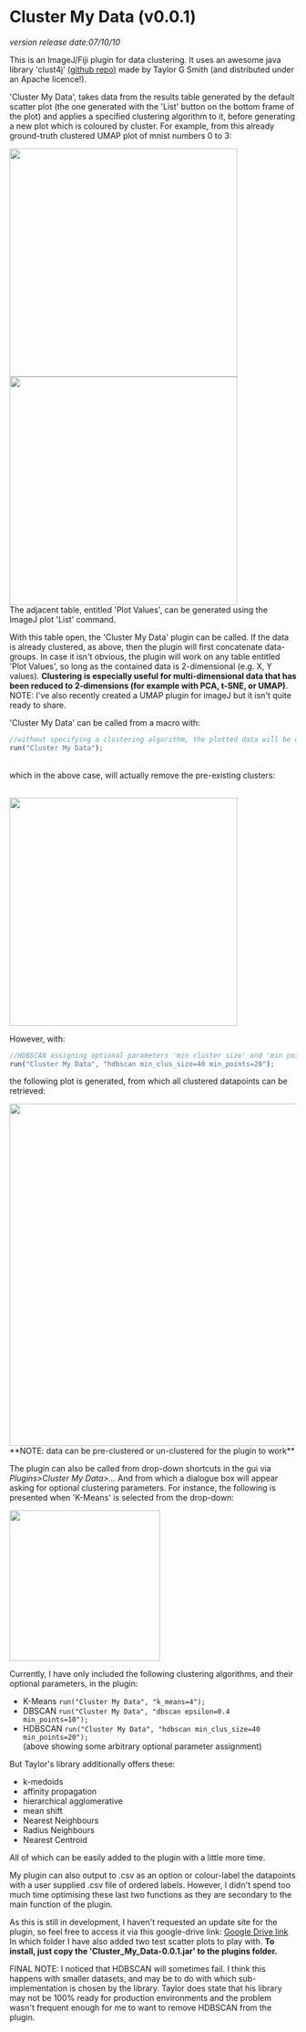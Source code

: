 # Cluster My Data (v0.0.1)
*version release date:07/10/10*

This is an ImageJ/Fiji plugin for data clustering. It uses an awesome java library 'clust4j' [(github repo)](https://github.com/tgsmith61591/clust4j) made by Taylor G Smith (and distributed under an Apache licence!).

'Cluster My Data', takes data from the results table generated by the default scatter plot (the one generated with the 'List' button on the bottom frame of the plot) and applies a specified clustering algorithm to it, before generating a new plot which is coloured by cluster.
For example, from this already ground-truth clustered UMAP plot of mnist numbers 0 to 3:

<img src="https://aws1.discourse-cdn.com/business4/uploads/imagej/optimized/3X/8/b/8b47fcff98d8f0b596efefd00cd2623762a8f621_2_345x223.png" width="400">
<img src="https://aws1.discourse-cdn.com/business4/uploads/imagej/original/3X/3/d/3d7c4c8fed47b34f7756b20062316ce115e0a451.png" width="400"><br />The adjacent table, entitled 'Plot Values', can be generated using the ImageJ plot 'List' command.

With this table open, the 'Cluster My Data' plugin can be called. If the data is already clustered, as above, then the plugin will first concatenate data-groups. In case it isn't obvious, the plugin will work on any table entitled 'Plot Values', so long as the contained data is 2-dimensional (e.g. X, Y values). **Clustering is especially useful for multi-dimensional data that has been reduced to 2-dimensions (for example with PCA, t-SNE, or UMAP)**. NOTE: I've also recently created a UMAP plugin for imageJ but it isn't quite ready to share.

'Cluster My Data' can be called from a macro with:

```javascript
//without specifying a clustering algorithm, the plotted data will be un-clustered
run("Cluster My Data");
```
<br />which in the above case, will actually remove the pre-existing clusters:

<br /><img src="https://aws1.discourse-cdn.com/business4/uploads/imagej/original/3X/9/b/9b5bf3038d140a3473b4cdfa42d5488f534105ef.png" width="400">

However, with:

```javascript
//HDBSCAN assigning optional parameters 'min cluster size' and 'min points'
run("Cluster My Data", "hdbscan min_clus_size=40 min_points=20");
```

the following plot is generated, from which all clustered datapoints can be retrieved:

<img src="https://aws1.discourse-cdn.com/business4/uploads/imagej/original/3X/e/7/e7660d1ea109cf9a7c20bd618605e65bd282a3f3.png" width="600">
<br />**NOTE: data can be pre-clustered or un-clustered for the plugin to work**

The plugin can also be called from drop-down shortcuts in the gui via *Plugins>Cluster My Data>...*
And from which a dialogue box will appear asking for optional clustering parameters. For instance, the following is presented when 'K-Means' is selected from the drop-down:

<img src="https://aws1.discourse-cdn.com/business4/uploads/imagej/original/3X/0/4/044b2cec6c271fae9cba1365f4070f46bec8b617.png" width="264">

Currently, I have only included the following clustering algorithms, and their optional parameters, in the plugin:
* K-Means ``run("Cluster My Data", "k_means=4"); ``
* DBSCAN ``run("Cluster My Data", "dbscan epsilon=0.4 min_points=10"); ``
* HDBSCAN ``run("Cluster My Data", "hdbscan min_clus_size=40 min_points=20"); ``<br />(above showing some arbitrary optional parameter assignment)

But Taylor's library additionally offers these:
* k-medoids
* affinity propagation
* hierarchical agglomerative
* mean shift
* Nearest Neighbours
* Radius Neighbours
* Nearest Centroid

All of which can be easily added to the plugin with a little more time.

My plugin can also output to .csv as an option or colour-label the datapoints with a user supplied .csv file of ordered labels. However, I didn't spend too much time optimising these last two functions as they are secondary to the main function of the plugin.

As this is still in development, I haven't requested an update site for the plugin, so feel free to access it via this google-drive link:
[Google Drive link](https://drive.google.com/drive/folders/1iK5MMH9gyhd0R-cIeFQQne0bjKhQMYvO?usp=sharing)
<br />In which folder I have also added two test scatter plots to play with.
**To install, just copy the 'Cluster_My_Data-0.0.1.jar' to the plugins folder.**

FINAL NOTE: I noticed that HDBSCAN will sometimes fail. I think this happens with smaller datasets, and may be to do with which sub-implementation is chosen by the library. Taylor does state that his library may not be 100% ready for production environments and the problem wasn't frequent enough for me to want to remove HDBSCAN from the plugin.